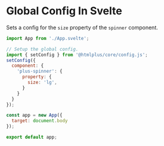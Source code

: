 # Global Config In Svelte

Sets a config for the `size` property of the `spinner` component.

```js
import App from './App.svelte';

// Setup the global config.
import { setConfig } from '@htmlplus/core/config.js';
setConfig({
  component: {
    'plus-spinner': {
      property: {
        size: 'lg',
      }
    }
  }
});

const app = new App({
  target: document.body
});

export default app;
```
